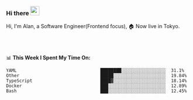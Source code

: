 ### Hi there <img src="https://media.giphy.com/media/hvRJCLFzcasrR4ia7z/giphy.gif" width="25px">

<!-- ![visitors](https://visitor-badge.glitch.me/badge?page_id=dislfyer.dislfyer) -->

Hi, I'm Alan, a Software Engineer(Frontend focus), 🏠 Now live in Tokyo.

<br/>
<br/>

📊 **This Week I Spent My Time On:**


<!--START_SECTION:waka-->

```text
YAML                                ████████░░░░░░░░░░░░░░░░░  31.1%
Other                               █████░░░░░░░░░░░░░░░░░░░░  19.84%
TypeScript                          ████▓░░░░░░░░░░░░░░░░░░░░  18.14%
Docker                              ███░░░░░░░░░░░░░░░░░░░░░░  12.89%
Bash                                ███░░░░░░░░░░░░░░░░░░░░░░  12.45%
```

<!--END_SECTION:waka-->

<!--
**About Me:**
 -->
